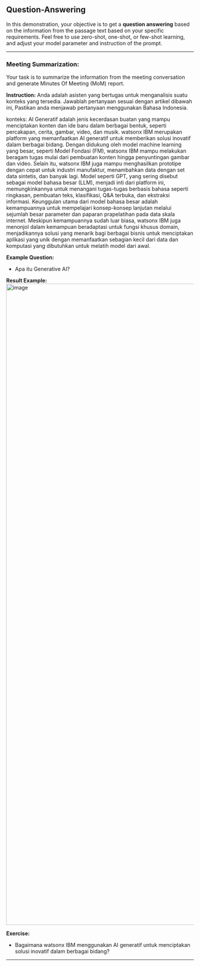 ## Question-Answering
In this demonstration, your objective is to get a **question answering** based on the information from the passage text based on your specific requirements. Feel free to use zero-shot, one-shot, or few-shot learning, and adjust your model parameter and instruction of the prompt.

***

### Meeting Summarization:
Your task is to summarize the information from the meeting conversation and generate Minutes Of Meeting (MoM) report.

**Instruction:** 
Anda adalah asisten yang bertugas untuk menganalisis suatu konteks yang tersedia. Jawablah pertanyaan sesuai dengan artikel dibawah ini, Pastikan anda menjawab pertanyaan menggunakan Bahasa Indonesia.

konteks: AI Generatif adalah jenis kecerdasan buatan yang mampu menciptakan konten dan ide baru dalam berbagai bentuk, seperti percakapan, cerita, gambar, video, dan musik. watsonx IBM merupakan platform yang memanfaatkan AI generatif untuk memberikan solusi inovatif dalam berbagai bidang. Dengan didukung oleh model machine learning yang besar, seperti Model Fondasi (FM), watsonx IBM mampu melakukan beragam tugas mulai dari pembuatan konten hingga penyuntingan gambar dan video. Selain itu, watsonx IBM juga mampu menghasilkan prototipe dengan cepat untuk industri manufaktur, menambahkan data dengan set data sintetis, dan banyak lagi. Model seperti GPT, yang sering disebut sebagai model bahasa besar (LLM), menjadi inti dari platform ini, memungkinkannya untuk menangani tugas-tugas berbasis bahasa seperti ringkasan, pembuatan teks, klasifikasi, Q&A terbuka, dan ekstraksi informasi. Keunggulan utama dari model bahasa besar adalah kemampuannya untuk mempelajari konsep-konsep lanjutan melalui sejumlah besar parameter dan paparan prapelatihan pada data skala internet. Meskipun kemampuannya sudah luar biasa, watsonx IBM juga menonjol dalam kemampuan beradaptasi untuk fungsi khusus domain, menjadikannya solusi yang menarik bagi berbagai bisnis untuk menciptakan aplikasi yang unik dengan memanfaatkan sebagian kecil dari data dan komputasi yang dibutuhkan untuk melatih model dari awal.


**Example Question:** 
- Apa itu Generative AI?


**Result Example:** 
<img width="1722" alt="image" src="https://github.com/Client-Engineering-Indonesia/watsonx-incubation-2/assets/20800128/4e2a890c-e49f-4ad6-8eec-de7d8be6cd98">


**Exercise:** 
- Bagaimana watsonx IBM menggunakan AI generatif untuk menciptakan solusi inovatif dalam berbagai bidang?

***
